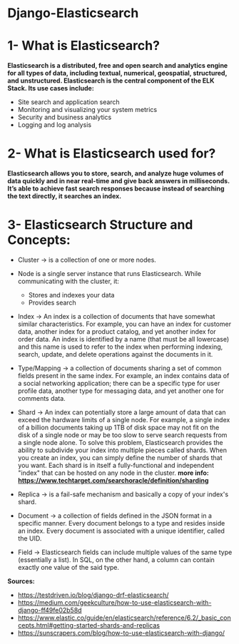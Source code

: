 # Django-Elasticsearch

# 1- What is Elasticsearch?
**Elasticsearch is a distributed, free and open search and analytics engine for all types of data, including textual, numerical, geospatial, structured, and unstructured. Elasticsearch is the central component of the ELK Stack. Its use cases include:**
- Site search and application search
- Monitoring and visualizing your system metrics
- Security and business analytics
- Logging and log analysis

# 2- What is Elasticsearch used for?
**Elasticsearch allows you to store, search, and analyze huge volumes of data quickly and in near real-time and give back answers in milliseconds. It’s able to achieve fast search responses because instead of searching the text directly, it searches an index.**

# 3- Elasticsearch Structure and Concepts:
- Cluster -> is a collection of one or more nodes.
- Node is a single server instance that runs Elasticsearch. While communicating with the cluster, it:
    - Stores and indexes your data
    - Provides search

- Index -> An index is a collection of documents that have somewhat similar characteristics. For example, you can have an index for customer data, another index for a product catalog, and yet another index for order data. An index is identified by a name (that must be all lowercase) and this name is used to refer to the index when performing indexing, search, update, and delete operations against the documents in it.

- Type/Mapping -> a collection of documents sharing a set of common fields present in the same index. For example, an index contains data of a social networking application; there can be a specific type for user profile data, another type for messaging data, and yet another one for comments data.

- Shard -> An index can potentially store a large amount of data that can exceed the hardware limits of a single node. For example, a single index of a billion documents taking up 1TB of disk space may not fit on the disk of a single node or may be too slow to serve search requests from a single node alone. To solve this problem, Elasticsearch provides the ability to subdivide your index into multiple pieces called shards. When you create an index, you can simply define the number of shards that you want. Each shard is in itself a fully-functional and independent "index" that can be hosted on any node in the cluster.
**more info: https://www.techtarget.com/searchoracle/definition/sharding**

- Replica -> is a fail-safe mechanism and basically a copy of your index's shard.

- Document -> a collection of fields defined in the JSON format in a specific manner. Every document belongs to a type and resides inside an index. Every document is associated with a unique identifier, called the UID.

- Field -> Elasticsearch fields can include multiple values of the same type (essentially a list). In SQL, on the other hand, a column can contain exactly one value of the said type.



**Sources:**
- https://testdriven.io/blog/django-drf-elasticsearch/
- https://medium.com/geekculture/how-to-use-elasticsearch-with-django-ff49fe02b58d
- https://www.elastic.co/guide/en/elasticsearch/reference/6.2/_basic_concepts.html#getting-started-shards-and-replicas
- https://sunscrapers.com/blog/how-to-use-elasticsearch-with-django/
